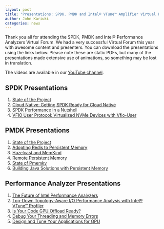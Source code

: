 ```yaml
---
layout: post
title: "Presentations: SPDK, PMDK and Intel® VTune™ Amplifier Virtual Forum on June 22-24, 2021"
author: John Kariuki
categories: news
---
```


Thank you all for attending the SPDK, PMDK and Intel® Performance Analyzers Virtual Forum. We had a very successful Virtual Forum this year with awesome content and presenters. You can download the presentations using the links below. Please note these are static PDFs, but many of the presentations made extensive use of animations, so something may be lost in translation.

The videos are available in our [YouTube channel](https://www.youtube.com/playlist?list=PL4eJZ5XvN_LQ91sA7PBXiUEYtbTMEFUy1).

## SPDK Presentations
1. [State of the Project](https://ci.spdk.io/download/2021-virtual-forum-us/Topic_1_2021_US_SPDK_PMDK_Analyzers_Virtual_Forum_SPDK_State_Of_The_Union_Intel_Jim.pdf)
2. [Cloud Native: Getting SPDK Ready for Cloud Native](https://ci.spdk.io/download/2021-virtual-forum-us/Topic_2_2021_US_SPDK_PMDK_Analyzers_Virtual_Forum_SPDK_Getting_SPDK_Ready_for_Cloud_Native_Intel_Ben_and_Paul.pdf)
3. [SPDK Performance In a Nutshell](https://ci.spdk.io/download/2021-virtual-forum-us/Topic_3_2021_US_SPDK_PMDK_Analyzers_Virtual_Forum_SPDK_Performance_In_a_Nutshell_Intel_Karol_and_John.pdf)
4. [VFIO User Protocol: Virtualized NVMe Devices with Vfio-User](https://ci.spdk.io/download/2021-virtual-forum-us/Topic_4_2021_US_SPDK_PMDK_Analyzers_Virtual_Forum_VFIO_User_Protocol_Intel_Ben_And_Nutanix_Thanos.pdf)

## PMDK Presentations
1. [State of the Project](https://ci.spdk.io/download/2021-virtual-forum-us/Topic_1_2021_PMDK_State_of_PMDK_Andy_Piotr.pdf)
2. [Adopting Redis to Persistent Memory](https://ci.spdk.io/download/2021-virtual-forum-us/Topic_2_2021_PMDK_Adopting_Redis_to_Persistent_Memory_Jakub_Schmiegel.pdf)
3. [Hazelcast and MemKind](https://ci.spdk.io/download/2021-virtual-forum-us/Topic_3_2021_PMDK_Hazelcast_Memkind_Zoltan_Michal.pdf)
4. [Remote Persistent Memory](https://ci.spdk.io/download/2021-virtual-forum-us/Topic_4_2021_PMDK_Remote_PMEM_Tomasz_Gromadzki.pdf)
5. [State of Pmemkv](https://ci.spdk.io/download/2021-virtual-forum-us/Topic_5_2021_PMDK_State_of_pmemkv_Pawel_Igor.pdf)
6. [Building Java Solutions with Persistent Memory](https://ci.spdk.io/download/2021-virtual-forum-us/Topic_6_2021_PMDK_Building_Java_Solutions_with_PMEM_Olasoji_Denloye.pdf)

## Performance Analyzer Presentations
1. [The Future of Intel Performance Analyzers](https://ci.spdk.io/download/2021-virtual-forum-us/Topic_1_2021_Performance_Analyzers_The_Future_of_Intel_Performance_Analyzers_Sri_Ilias.pdf)
2. [Top-Down Topology-Aware I/O Performance Analysis with Intel® VTune™ Profiler](https://ci.spdk.io/download/2021-virtual-forum-us/Topic_2_2021_Performance_Analyzers_Top-Down_Topology-Aware_IO_Performance_Analysis_with_Intel_VTune_Profiler.pdf)
3. [Is Your Code GPU Offload Ready?](https://ci.spdk.io/download/2021-virtual-forum-us/Topic_4_2021_Performance_Analyzers_Optimization_and_Prototyping_of_Code_with_Intel_Advisor_Cory.pdf)
4. [Debug Your Threading and Memory Errors](https://ci.spdk.io/download/2021-virtual-forum-us/Topic_5_2021_Performance_Analyzers_Debug_your_Threading_and_Memory_Errors_Kevin.pdf)
5. [Design and Tune Your Applications for GPU](https://ci.spdk.io/download/2021-virtual-forum-us/Topic_6_2021_Performance_Analyzers_Design_and_Tune_Applications_for_GPU_Workshop_Cory_Jennifer.pdf)

